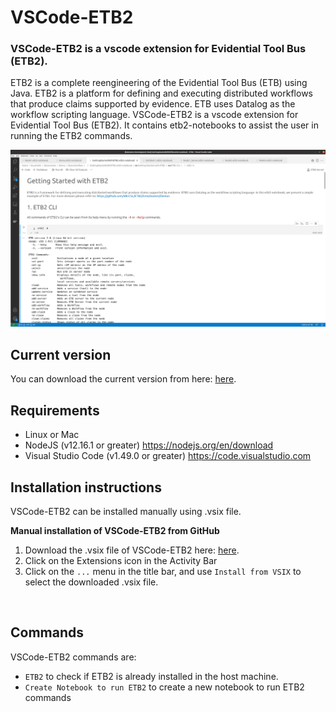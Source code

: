 # VSCode-ETB2

### VSCode-ETB2 is a vscode extension for Evidential Tool Bus (ETB2).  

ETB2 is a complete reengineering of the Evidential Tool Bus (ETB) using Java. ETB2 is a platform for defining and executing distributed workflows that produce claims supported by evidence. ETB uses Datalog as the workflow scripting language. VSCode-ETB2 is a vscode extension for Evidential Tool Bus (ETB2). It contains etb2-notebooks to assist the user in running the ETB2 commands. 


<img src="https://github.com/BouchekirRedouane/etb2-vs-extension/blob/main/screenshots/vscode-etb-Screenshot.png" width="800">


## Current version
You can download the current version from here: [here](https://github.com/BouchekirRedouane/etb2-vs-extension/releases/download/untagged-ee27cb47ff65183324ef/etb2-vs-code-0.0.1.vsix).



## Requirements 
- Linux or Mac
- NodeJS (v12.16.1 or greater) https://nodejs.org/en/download
- Visual Studio Code (v1.49.0 or greater) https://code.visualstudio.com

## Installation instructions
VSCode-ETB2 can be installed manually using .vsix file.

**Manual installation of VSCode-ETB2 from GitHub**
1. Download the .vsix file of VSCode-ETB2 here: [here](https://github.com/BouchekirRedouane/etb2-vs-extension/releases/download/untagged-ee27cb47ff65183324ef/etb2-vs-code-0.0.1.vsix).
2. Click on the Extensions icon in the Activity Bar 
3. Click on the `...` menu in the title bar, and use `Install from VSIX` to select the downloaded .vsix file. 

<br>


## Commands 
VSCode-ETB2 commands are:
- `ETB2` to check if ETB2 is already installed in the host machine. 
- `Create Notebook to run ETB2` to create a new notebook to run ETB2 commands  
